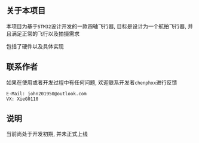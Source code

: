 ## 关于本项目

本项目为基于`STM32`设计开发的一款四轴飞行器, 目标是设计为一个航拍飞行器, 并且满足正常的飞行以及拍摄需求 <br>

包括了硬件以及具体实现 

## 联系作者

如果在使用或者开发过程中有任何问题, 欢迎联系开发者`chenphxx`进行反馈 

```
E-Mail: john201950@outlook.com
VX: XieG0110
```

## 说明

当前尚处于开发初期, 并未正式上线 
